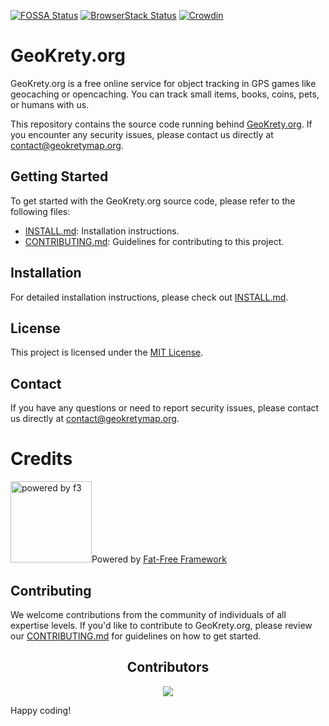 [![FOSSA Status](https://app.fossa.io/api/projects/git%2Bgithub.com%2Fgeokrety%2Fgeokrety-website.svg?type=shield)](https://app.fossa.io/projects/git%2Bgithub.com%2Fgeokrety%2Fgeokrety-website?ref=badge_shield)
[![BrowserStack Status](https://automate.browserstack.com/badge.svg?badge_key=YmZSRFZLZkd5ekxCd3lmWlFaYm9JWXNaVTlSQVFPVzE5YnlyL3M3ZGlMdz0tLU9yQ0phRklBSWVsY2JOM0hJbU9xaXc9PQ==--b1021fe4a71c6f760aba832dfc1af772e102e4a0)](https://automate.browserstack.com/public-build/YmZSRFZLZkd5ekxCd3lmWlFaYm9JWXNaVTlSQVFPVzE5YnlyL3M3ZGlMdz0tLU9yQ0phRklBSWVsY2JOM0hJbU9xaXc9PQ==--b1021fe4a71c6f760aba832dfc1af772e102e4a0)
[![Crowdin](https://badges.crowdin.net/geokrety/localized.svg)](https://crowdin.com/project/geokrety)

# GeoKrety.org

GeoKrety.org is a free online service for object tracking in GPS games like geocaching or opencaching. You can track small items, books, coins, pets, or humans with us.

This repository contains the source code running behind [GeoKrety.org](https://geokrety.org/). If you encounter any security issues, please contact us directly at [contact@geokretymap.org](mailto:contact@geokretymap.org).

## Getting Started

To get started with the GeoKrety.org source code, please refer to the following files:

- [INSTALL.md](INSTALL.md): Installation instructions.
- [CONTRIBUTING.md](CONTRIBUTING.md): Guidelines for contributing to this project.

## Installation

For detailed installation instructions, please check out [INSTALL.md](INSTALL.md).

## License

This project is licensed under the [MIT License](LICENSE).

## Contact

If you have any questions or need to report security issues, please contact us directly at [contact@geokretymap.org](mailto:contact@geokretymap.org).

# Credits

<img src="https://cdn.geokrety.org/images/logos/f3.svg" alt="powered by f3" width="130px">Powered by [Fat-Free Framework](https://fatfreeframework.com)


## Contributing

We welcome contributions from the community of individuals of all expertise levels. If you'd like to contribute to GeoKrety.org, please review our [CONTRIBUTING.md](CONTRIBUTING.md) for guidelines on how to get started.

<h2 align="center"><b>Contributors</b></h2>
   
<p align="center">
<a href="https://github.com/geokrety/geokrety-website/graphs/contributors">
  <img src="https://contrib.rocks/image?repo=geokrety/geokrety-website" />
</a>

Happy coding!



